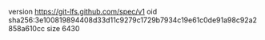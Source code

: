 version https://git-lfs.github.com/spec/v1
oid sha256:3e100819894408d33d11c9279c1729b7934c19e61c0de91a98c92a2858a610cc
size 6430
